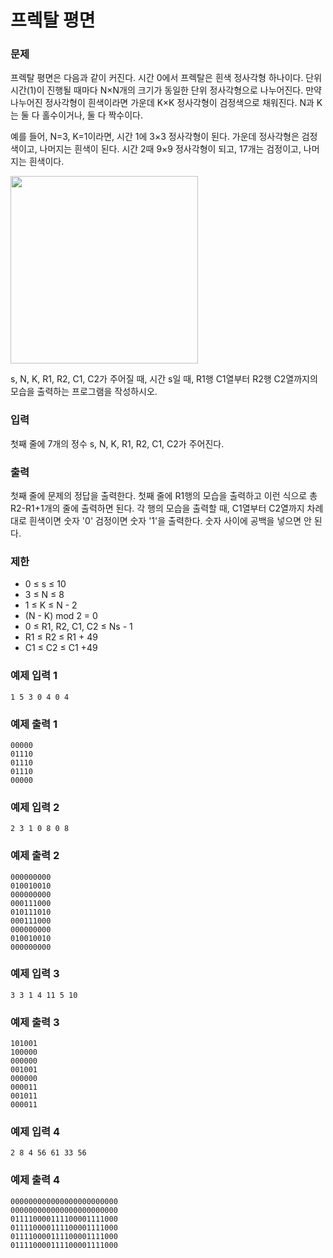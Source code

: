 # 프렉탈 평면 

### 문제
프렉탈 평면은 다음과 같이 커진다. 시간 0에서 프렉탈은 흰색 정사각형 하나이다. 단위 시간(1)이 진행될 때마다 N×N개의 크기가 동일한 단위 정사각형으로 나누어진다. 만약 나누어진 정사각형이 흰색이라면 가운데 K×K 정사각형이 검정색으로 채워진다. N과 K는 둘 다 홀수이거나, 둘 다 짝수이다.

예를 들어, N=3, K=1이라면, 시간 1에 3×3 정사각형이 된다. 가운데 정사각형은 검정색이고, 나머지는 흰색이 된다. 시간 2때 9×9 정사각형이 되고, 17개는 검정이고, 나머지는 흰색이다.

<img src="https://upload.acmicpc.net/209f7362-9252-4bb8-b40d-91e115e42cf3/-/preview/"  width="300" height="300"/>

s, N, K, R1, R2, C1, C2가 주어질 때, 시간 s일 때, R1행 C1열부터 R2행 C2열까지의 모습을 출력하는 프로그램을 작성하시오.

### 입력

첫째 줄에 7개의 정수 s, N, K, R1, R2, C1, C2가 주어진다.

### 출력

첫째 줄에 문제의 정답을 출력한다. 첫째 줄에 R1행의 모습을 출력하고 이런 식으로 총 R2-R1+1개의 줄에 출력하면 된다. 각 행의 모습을 출력할 때, C1열부터 C2열까지 차례대로 흰색이면 숫자 '0' 검정이면 숫자 '1'을 출력한다. 숫자 사이에 공백을 넣으면 안 된다.

### 제한

- 0 ≤ s ≤ 10
- 3 ≤ N ≤ 8
- 1 ≤ K ≤ N - 2
- (N - K) mod 2 = 0
- 0 ≤ R1, R2, C1, C2 ≤ Ns - 1
- R1 ≤ R2 ≤ R1 + 49
- C1 ≤ C2 ≤ C1 +49

### 예제 입력 1 

```
1 5 3 0 4 0 4
```

### 예제 출력 1 

```
00000
01110
01110
01110
00000
```

### 예제 입력 2

``` 
2 3 1 0 8 0 8
```

### 예제 출력 2 

```
000000000
010010010
000000000
000111000
010111010
000111000
000000000
010010010
000000000
```

### 예제 입력 3 

```
3 3 1 4 11 5 10
```

### 예제 출력 3 

```
101001
100000
000000
001001
000000
000011
001011
000011
```

### 예제 입력 4 

```
2 8 4 56 61 33 56
```

### 예제 출력 4 

```
000000000000000000000000
000000000000000000000000
011110000111100001111000
011110000111100001111000
011110000111100001111000
011110000111100001111000
```
